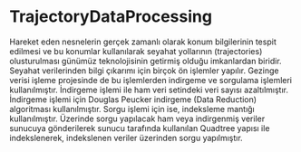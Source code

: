 # TrajectoryDataProcessing

Hareket eden nesnelerin gerçek zamanlı olarak konum bilgilerinin tespit edilmesi ve bu konumlar kullanılarak seyahat yollarının (trajectories) olusturulması günümüz teknolojisinin getirmiş olduğu imkanlardan biridir. Seyahat verilerinden bilgi çıkarımı için birçok ön işlemler yapılır. Gezinge verisi işleme projesinde de bu işlemlerden indirgeme ve sorgulama işlemleri kullanılmıştır. İndirgeme işlemi ile ham veri setindeki veri sayısı azaltılmıştır. İndirgeme işlemi için Douglas Peucker indirgeme (Data Reduction) algoritması kullanılmıştır. Sorgu işlemi için ise, indeksleme mantığı kullanılmıştır. Üzerinde sorgu yapılacak ham veya indirgenmiş veriler sunucuya gönderilerek sunucu tarafında kullanılan Quadtree yapısı ile indekslenerek, indekslenen veriler üzerinden sorgu yapılmıştır.
